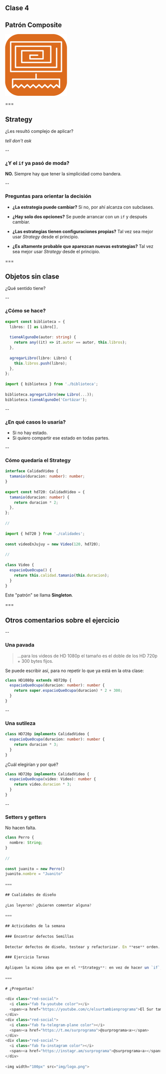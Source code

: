 ## Clase 4

## Patrón Composite

![Logo](img/logo.png)

===

## Strategy

¿Les resultó complejo de aplicar?

_tell don't ask_

--

### ¿Y el `if` ya pasó de moda?

**NO.** Siempre hay que tener la simplicidad como bandera.

--

### Preguntas para orientar la decisión

- **¿La estrategia puede cambiar?** Si no, por ahí alcanza con subclases.
<!-- .element: class="fragment" -->

- **¿Hay solo dos opciones?** Se puede arrancar con un `if` y después cambiar.
<!-- .element: class="fragment" -->

- **¿Las estrategias tienen configuraciones propias?** Tal vez sea mejor usar _Strategy_ desde el principio.
<!-- .element: class="fragment" -->

- **¿Es altamente probable que aparezcan nuevas estrategias?** Tal vez sea mejor usar _Strategy_ desde el principio.
<!-- .element: class="fragment" -->

===

## Objetos sin clase

¿Qué sentido tiene?

--

### ¿Cómo se hace?

```ts
export const biblioteca = {
  libros: [] as Libro[],

  tieneAlgunoDe(autor: string) {
    return any((it) => it.autor == autor, this.libros);
  },

  agregarLibro(libro: Libro) {
    this.libros.push(libro);
  },
};

import { biblioteca } from './biblioteca';

biblioteca.agregarLibro(new Libro(...));
biblioteca.tieneAlgunoDe('Cortázar');
```

--

### ¿En qué casos lo usaría?

- Si no hay estado.
- Si quiero compartir ese estado en todas partes.

--

### Cómo quedaría el Strategy

```ts
interface CalidadVideo {
  tamanio(duracion: number): number;
}

export const hd720: CalidadVideo = {
  tamanio(duracion: number) {
    return duracion * 2;
  },
};

//

import { hd720 } from './calidades';

const videoEnJujuy = new Video(120, hd720);

//

class Video {
  espacioQueOcupa() {
    return this.calidad.tamanio(this.duracion);
  }
}
```

Este "patrón" se llama **Singleton**.

===

## Otros comentarios sobre el ejercicio

--

### Una pavada

> ...para los videos de HD 1080p el tamaño es el doble de los HD 720p + 300 bytes fijos.

Se puede escribir así, para no repetir lo que ya está en la otra clase:

```ts
class HD1080p extends HD720p {
  espacioQueOcupa(duracion: number): number {
    return super.espacioQueOcupa(duracion) * 2 + 300;
  }
}
```

--

### Una sutileza

```ts
class HD720p implements CalidadVideo {
  espacioQueOcupa(duracion: number): number {
    return duracion * 3;
  }
}
```

¿Cuál elegirían y por qué?

```ts
class HD720p implements CalidadVideo {
  espacioQueOcupa(video: Video): number {
    return video.duracion * 3;
  }
}
```

--

### Setters y getters

No hacen falta.

```ts
class Perro {
  nombre: String;
}

//

const juanito = new Perro()
juanito.nombre = "Juanito"

===

## Cualidades de diseño

¿Las leyeron? ¿Quieren comentar alguna?

===

## Actividades de la semana

### Encontrar defectos Semillas

Detectar defectos de diseño, testear y refactorizar. En **ese** orden.

### Ejercicio Tareas

Apliquen la misma idea que en el **Strategy**: en vez de hacer un `if`, creo otra clase.

===

# ¿Preguntas?

<div class="red-social">
  <i class="fab fa-youtube color"></i>
  <span><a href="https://youtube.com/c/elsurtambienprograma">El Sur también programa</a></span>
</div>
<div class="red-social">
  <i class="fab fa-telegram-plane color"></i>
  <span><a href="https://t.me/surprograma">@surprograma<a></span>
</div>
<div class="red-social">
  <i class="fab fa-instagram color"></i>
  <span><a href="https://instagr.am/surprograma">@surprograma<a></span>
</div>

<img width="100px" src="img/logo.png">
```

